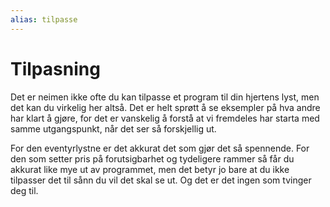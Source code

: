```yaml
---
alias: tilpasse
---
```

# Tilpasning

Det er neimen ikke ofte du kan tilpasse et program til din hjertens lyst, men det kan du virkelig her altså. Det er helt sprøtt å se eksempler på hva andre har klart å gjøre, for det er vanskelig å forstå at vi fremdeles har starta med samme utgangspunkt, når det ser så forskjellig ut.

For den eventyrlystne er det akkurat det som gjør det så spennende. For den som setter pris på forutsigbarhet og tydeligere rammer så får du akkurat like mye ut av programmet, men det betyr jo bare at du ikke tilpasser det til sånn du vil det skal se ut. Og det er det ingen som tvinger deg til.